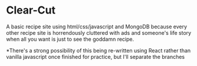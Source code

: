 # Clear-Cut
A basic recipe site using html/css/javascript and MongoDB because every other recipe site is horrendously cluttered with ads and someone's life story when all you want is just to see the goddamn recipe.


*There's a strong possibility of this being re-written using React rather than vanilla javascript once finished for practice, but I'll separate the branches
